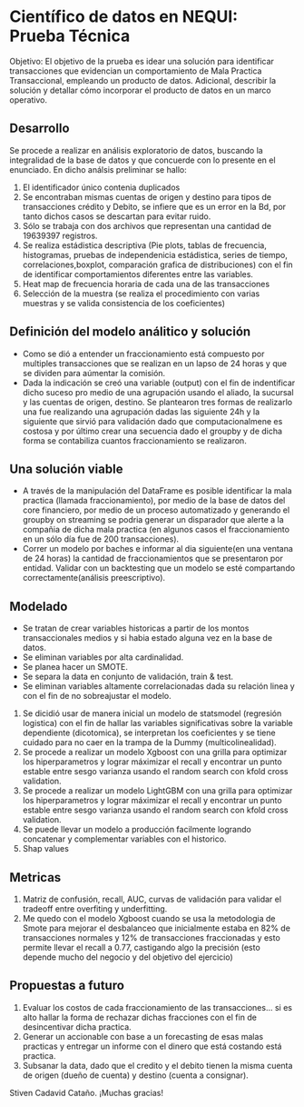 # Científico de datos en NEQUI: Prueba Técnica

Objetivo: El objetivo de la prueba es idear una solución para identificar transacciones que evidencian un
comportamiento de Mala Practica Transaccional, empleando un producto de datos.
Adicional, describir la solución y detallar cómo incorporar el producto de datos en un marco
operativo.

## Desarrollo

Se procede a realizar en análisis exploratorio de datos, buscando la integralidad de la base de datos y que concuerde con lo presente en el enunciado. En dicho análsis preliminar se hallo:

1) El identificador único contenia duplicados
2) Se encontraban mismas cuentas de origen y destino para tipos de transacciones crédito y Debito, se infiere que es un error en la Bd, por tanto dichos casos se descartan para evitar ruido.
3) Sólo se trabaja con dos archivos que representan una cantidad de 19639397 registros.
4) Se realiza estádistica descriptiva (Pie plots, tablas de frecuencia, histogramas, pruebas de independenicia estádistica, series de tiempo, correlaciones,boxplot, comparación grafica de distribuciones) con el fin de identificar comportamientos diferentes entre las variables.
5) Heat map de frecuencia horaria de cada una de las transacciones
6) Selección de la muestra (se realiza el procedimiento con varias muestras y se valida consistencia de los coeficientes)
## Definición del modelo análitico y solución
* Como se dió a entender un fraccionamiento está compuesto por multiples transacciones que se realizan en un lapso de 24 horas y que se dividen para aúmentar la comisión.
* Dada la indicación se creó una variable (output) con el fin de indentificar dicho suceso pro medio de una agrupación usando el aliado, la sucursal y las cuentas de origen, destino. Se plantearon tres formas de realizarlo una fue realizando una agrupación dadas las siguiente 24h y la siguiente que sirvió para validación dado que computacionalmene es costosa y por último crear una secuencia dado el groupby y de dicha forma se contabiliza cuantos fraccionamiento se realizaron.

## Una solución viable
* A través de la manipulación del DataFrame es posible identificar la mala practica (llamada fraccionamiento), por medio de la base de datos del core financiero, por medio de un proceso automatizado y generando el groupby on streaming se podria generar un disparador que alerte a la compañia de dicha mala practica (en algunos casos el fraccionamiento en un sólo día fue de 200 transacciones).
* Correr un modelo por baches e informar al dia siguiente(en una ventana de 24 horas) la cantidad de fraccionamientos que se presentaron por entidad. Validar con un backtesting que un modelo se esté compartando correctamente(análisis preescriptivo).

## Modelado
- Se tratan de crear variables historicas a partir de los montos transaccionales medios y si habia estado alguna vez en la base de datos.
- Se eliminan variables por alta cardinalidad.
- Se planea hacer un SMOTE.
- Se separa la data en conjunto de validación, train & test.
- Se eliminan variables altamente correlacionadas dada su relación linea y con el fin de no sobreajustar el modelo.
1) Se dicidió usar de manera inicial un modelo de statsmodel (regresión logistica) con el fin de hallar las variables significativas sobre la variable dependiente (dicotomica), se interpretan los coeficientes y se tiene cuidado para no caer en la trampa de la Dummy  (multicolinealidad).
2) Se procede a realizar un modelo Xgboost con una grilla para optimizar los hiperparametros y lograr máximizar el recall y encontrar un punto estable entre sesgo varianza usando el random search con kfold cross validation.
3) Se procede a realizar un modelo LightGBM con una grilla para optimizar los hiperparametros y lograr máximizar el recall y encontrar un punto estable entre sesgo varianza usando el random search con kfold cross validation.
4) Se puede llevar un modelo a producción facilmente logrando concatenar y complementar variables con el historico.
5) Shap values
## Metricas
1) Matriz de confusión, recall, AUC, curvas de validación para validar el tradeoff entre overfiting y underfitting.
2) Me quedo con el modelo Xgboost cuando se usa la metodologia de Smote para mejorar el desbalanceo que inicialmente estaba en 82% de transacciones normales y 12% de transacciones fraccionadas y esto permite llevar el recall a 0.77, castigando algo la precisión (esto depende mucho del negocio y del objetivo del ejercicio)

## Propuestas a futuro
1) Evaluar los costos de cada fraccionamiento de las transacciones... si es alto hallar la forma de rechazar dichas fracciones con el fin de desincentivar dicha practica.
2) Generar un accionable con base a un forecasting de esas malas practicas y entregar un informe con el dinero que está costando está practica.
3) Subsanar la data, dado que el credito y el debito tienen la misma cuenta de origen (dueño de cuenta) y destino (cuenta a consignar).



Stiven Cadavid Cataño.
¡Muchas gracias!
